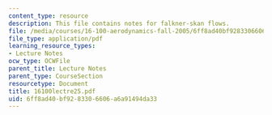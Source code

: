 ```yaml
---
content_type: resource
description: This file contains notes for falkner-skan flows.
file: /media/courses/16-100-aerodynamics-fall-2005/6ff8ad40bf9283306606a6a91494da33_16100lectre25.pdf
file_type: application/pdf
learning_resource_types:
- Lecture Notes
ocw_type: OCWFile
parent_title: Lecture Notes
parent_type: CourseSection
resourcetype: Document
title: 16100lectre25.pdf
uid: 6ff8ad40-bf92-8330-6606-a6a91494da33
---
```

